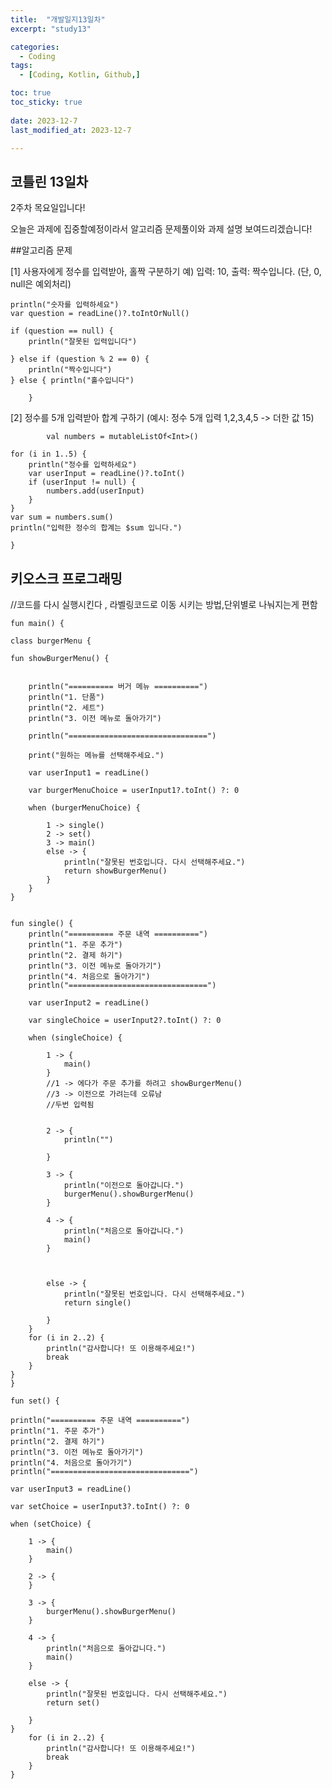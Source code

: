 ```yaml
---
title:  "개발일지13일차" 
excerpt: "study13"

categories:
  - Coding
tags:
  - [Coding, Kotlin, Github,]

toc: true
toc_sticky: true
 
date: 2023-12-7
last_modified_at: 2023-12-7

---
```



## 코틀린 13일차

2주차 목요일입니다!

오늘은 과제에 집중할예정이라서
알고리즘 문제풀이와 과제 설명 보여드리겠습니다!

##알고리즘 문제

[1] 사용자에게 정수를 입력받아, 홀짝 구분하기  예) 입력: 10, 출력: 짝수입니다.  (단, 0, null은 예외처리)

    println("숫자를 입력하세요")
    var question = readLine()?.toIntOrNull()

    if (question == null) {
        println("잘못된 입력입니다")

    } else if (question % 2 == 0) {
        println("짝수입니다")
    } else { println("홀수입니다")

        }

  [2] 정수를 5개 입력받아  합계 구하기 (예시: 정수 5개 입력 1,2,3,4,5 -> 더한 값 15)

            val numbers = mutableListOf<Int>()

    for (i in 1..5) {
        println("정수를 입력하세요")
        var userInput = readLine()?.toInt()
        if (userInput != null) {
            numbers.add(userInput)
        }
    }
    var sum = numbers.sum()
    println("입력한 정수의 합계는 $sum 입니다.")

    }

## 키오스크 프로그래밍

//코드를 다시 실행시킨다 , 라벨링코드로 이동 시키는 방법,단위별로 나눠지는게 편함

    fun main() {
    
    class burgerMenu {

    fun showBurgerMenu() {


        println("========== 버거 메뉴 ==========")
        println("1. 단품")
        println("2. 세트")
        println("3. 이전 메뉴로 돌아가기")

        println("===============================")

        print("원하는 메뉴를 선택해주세요.")

        var userInput1 = readLine()

        var burgerMenuChoice = userInput1?.toInt() ?: 0

        when (burgerMenuChoice) {

            1 -> single()
            2 -> set()
            3 -> main()
            else -> {
                println("잘못된 번호입니다. 다시 선택해주세요.")
                return showBurgerMenu()
            }
        }
    }


    fun single() {
        println("========== 주문 내역 ==========")
        println("1. 주문 추가")
        println("2. 결제 하기")
        println("3. 이전 메뉴로 돌아가기")
        println("4. 처음으로 돌아가기")
        println("===============================")

        var userInput2 = readLine()

        var singleChoice = userInput2?.toInt() ?: 0

        when (singleChoice) {

            1 -> {
                main()
            }
            //1 -> 에다가 주문 추가를 하려고 showBurgerMenu()
            //3 -> 이전으로 가려는데 오류남
            //두번 입력됨


            2 -> {
                println("")

            }

            3 -> {
                println("이전으로 돌아갑니다.")
                burgerMenu().showBurgerMenu()
            }

            4 -> {
                println("처음으로 돌아갑니다.")
                main()
            }



            else -> {
                println("잘못된 번호입니다. 다시 선택해주세요.")
                return single()

            }
        }
        for (i in 2..2) {
            println("감사합니다! 또 이용해주세요!")
            break
        }
    }
    }

    fun set() {

    println("========== 주문 내역 ==========")
    println("1. 주문 추가")
    println("2. 결제 하기")
    println("3. 이전 메뉴로 돌아가기")
    println("4. 처음으로 돌아가기")
    println("===============================")

    var userInput3 = readLine()

    var setChoice = userInput3?.toInt() ?: 0

    when (setChoice) {

        1 -> {
            main()
        }

        2 -> {
        }

        3 -> {
            burgerMenu().showBurgerMenu()
        }

        4 -> {
            println("처음으로 돌아갑니다.")
            main()
        }

        else -> {
            println("잘못된 번호입니다. 다시 선택해주세요.")
            return set()

        }
    }
        for (i in 2..2) {
            println("감사합니다! 또 이용해주세요!")
            break
        }
    }


        
